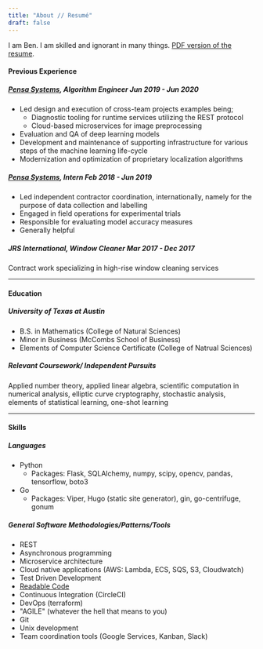 ```yaml
---
title: "About // Resumé"
draft: false
---
```



I am Ben. I am skilled and ignorant in many things. [PDF version of the resume](../resume.pdf).

#### Previous Experience

##### [Pensa Systems](https://www.pensasystems.com/),    Algorithm Engineer    Jun 2019 - Jun 2020
- Led design and execution of cross-team projects examples being;
    - Diagnostic tooling for runtime services utilizing the REST protocol
    - Cloud-based microservices for image preprocessing
- Evaluation and QA of deep learning models
- Development and maintenance of supporting infrastructure for various steps of the machine learning life-cycle
- Modernization and optimization of proprietary localization algorithms

##### [Pensa Systems](https://www.pensasystems.com/),    Intern    Feb 2018 - Jun 2019
- Led independent contractor coordination, internationally, namely for the purpose of data collection and labelling
- Engaged in field operations for experimental trials
- Responsible for evaluating model accuracy measures
- Generally helpful

##### JRS International,    Window Cleaner    Mar 2017 - Dec 2017
Contract work specializing in high-rise window cleaning services

---

#### Education

##### University of Texas at Austin
- B.S. in Mathematics (College of Natural Sciences)
- Minor in Business (McCombs School of Business)
- Elements of Computer Science Certificate (College of Natrual Sciences)

##### Relevant Coursework/ Independent Pursuits
Applied number theory, applied linear algebra, scientific computation in numerical analysis, elliptic curve cryptography, stochastic analysis,
elements of statistical learning, one-shot learning

---

#### Skills

##### Languages
- Python
    - Packages: Flask, SQLAlchemy, numpy, scipy, opencv, pandas, tensorflow, boto3
- Go
    - Packages: Viper, Hugo (static site generator), gin, go-centrifuge, gonum

##### General Software Methodologies/Patterns/Tools
- REST
- Asynchronous programming
- Microservice architecture
- Cloud native applications (AWS: Lambda, ECS, SQS, S3, Cloudwatch)
- Test Driven Development
- [Readable Code](https://blog.pragmaticengineer.com/readable-code/)
- Continuous Integration (CircleCI)
- DevOps (terraform)
- "AGILE" (whatever the hell that means to you)
- Git
- Unix development
- Team coordination tools (Google Services, Kanban, Slack)

